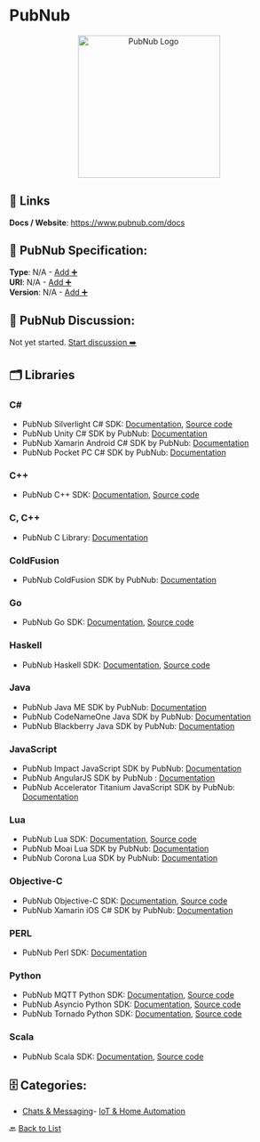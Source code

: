 # PubNub
<p align="center">
    <img width="256" src="https://raw.githubusercontent.com/apis-list/apis-list/main/apis/pubnub/logo_256x256.png" alt="PubNub Logo"/>
</p>
<div class="homepage-wrap">

##  🔗 Links
**Docs / Website**: https://www.pubnub.com/docs

## 🧬 PubNub Specification:
**Type**: N/A - [Add ➕](https://github.com/apis-list/apis-list/edit/main/apis.yaml#L15741)  
**URI**: N/A - [Add ➕](https://github.com/apis-list/apis-list/edit/main/apis.yaml#L15741)  
**Version**: N/A - [Add ➕](https://github.com/apis-list/apis-list/edit/main/apis.yaml#L15741)

## 💬 PubNub Discussion:
Not yet started. [Start discussion ➡️](https://github.com/apis-list/apis-list/discussions/new)

## 🗂️ Libraries
### C#
- PubNub Silverlight C# SDK: [Documentation](https://www.pubnub.com/docs/silverlight-c-sharp/pubnub-c-sharp-sdk), [Source code](https://github.com/pubnub/c-sharp/tree/master_3x/csharp.net)
- PubNub Unity C# SDK by PubNub: [Documentation](https://www.pubnub.com/docs/unity3d-c-sharp/pubnub-c-sharp-sdk)
- PubNub Xamarin Android C# SDK by PubNub: [Documentation](https://www.pubnub.com/docs/c-sharp-net-c-sharp/pubnub-c-sharp-sdk)
- PubNub Pocket PC C# SDK by PubNub: [Documentation](https://www.pubnub.com/docs/pocket-pc-c-sharp/pubnub-c-sharp-sdk)
### C++
- PubNub C++ SDK: [Documentation](https://www.pubnub.com/docs/windows-cpp/pubnub-cpp-sdk), [Source code](https://github.com/pubnub/c-core)
### C, C++
- PubNub C Library: [Documentation](https://github.com/pubnub/c)
### ColdFusion
- PubNub ColdFusion SDK by PubNub: [Documentation](https://github.com/pubnub/pubnub-api/tree/master/coldfusion)
### Go
- PubNub Go SDK: [Documentation](https://www.pubnub.com/docs/go/pubnub-go-sdk), [Source code](https://github.com/pubnub/go)
### Haskell
- PubNub Haskell SDK: [Documentation](https://github.com/pubnub/haskell/blob/master/README.md), [Source code](https://github.com/pubnub/haskell)
### Java
- PubNub Java ME SDK by PubNub: [Documentation](https://www.pubnub.com/docs/j2me-java/pubnub-java-sdk)
- PubNub CodeNameOne Java SDK by PubNub: [Documentation](https://www.pubnub.com/docs/codename-one-java/pubnub-java-sdk)
- PubNub Blackberry Java SDK by PubNub: [Documentation](https://www.pubnub.com/docs/blackberry-java/pubnub-java-sdk)
### JavaScript
- PubNub Impact JavaScript SDK by PubNub: [Documentation](https://www.pubnub.com/docs/impactjs-javascript/pubnub-javascript-sdk)
- PubNub AngularJS SDK by PubNub : [Documentation](https://www.pubnub.com/docs/angularjs-javascript/pubnub-javascript-sdk)
- PubNub Accelerator Titanium JavaScript SDK by PubNub: [Documentation](https://www.pubnub.com/docs/titanium-javascript/pubnub-javascript-sdk-v3)
### Lua
- PubNub Lua SDK: [Documentation](https://www.pubnub.com/docs/lua/pubnub-lua-sdk), [Source code](https://github.com/pubnub/lua/tree/master/pure)
- PubNub Moai Lua SDK by PubNub: [Documentation](https://github.com/pubnub/lua/tree/master/moai)
- PubNub Corona Lua SDK by PubNub: [Documentation](https://github.com/pubnub/lua)
### Objective-C
- PubNub Objective-C SDK: [Documentation](https://www.pubnub.com/docs/ios-objective-c/pubnub-objective-c-sdk), [Source code](https://github.com/pubnub/objective-c)
- PubNub Xamarin iOS C# SDK by PubNub: [Documentation](https://github.com/pubnub/c-sharp)
### PERL
- PubNub Perl SDK: [Documentation](https://github.com/pubnub/pubnub-api/tree/master/perl5)
### Python
- PubNub MQTT Python SDK: [Documentation](https://www.pubnub.com/blog/new-improved-pubnub-mqtt-support-and-iot-capabilities), [Source code](https://www.pubnub.com/docs/mqtt-pubnub-bridge/getting-started#introduction)
- PubNub Asyncio Python SDK: [Documentation](https://www.pubnub.com/docs/python-aiohttp/pubnub-python-sdk), [Source code](https://github.com/pubnub/python)
- PubNub Tornado Python SDK: [Documentation](https://www.pubnub.com/docs/python-tornado/pubnub-python-sdk), [Source code](https://github.com/pubnub/python)
### Scala
- PubNub Scala SDK: [Documentation](https://www.pubnub.com/docs/scala-java/pubnub-java-sdk), [Source code](https://github.com/pubnub/java/tree/master_3x/scala)


## 🗄️ Categories:
- [Chats & Messaging](https://github.com/apis-list/apis-list#chats--messaging-)- [IoT & Home Automation](https://github.com/apis-list/apis-list#iot--home-automation-)

🔙  [Back to List](https://github.com/apis-list/apis-list)
